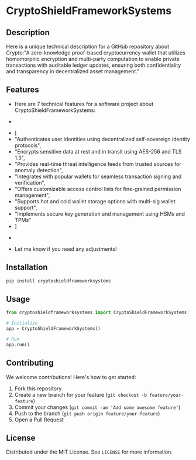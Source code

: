 # CryptoShieldFrameworkSystems

## Description

Here is a unique technical description for a GitHub repository about Crypto:"A zero-knowledge proof-based cryptocurrency wallet that utilizes homomorphic encryption and multi-party computation to enable private transactions with auditable ledger updates, ensuring both confidentiality and transparency in decentralized asset management."

## Features

- Here are 7 technical features for a software project about CryptoShieldFrameworkSystems:
- ```
- [
- "Authenticates user identities using decentralized self-sovereign identity protocols",
- "Encrypts sensitive data at rest and in transit using AES-256 and TLS 1.3",
- "Provides real-time threat intelligence feeds from trusted sources for anomaly detection",
- "Integrates with popular wallets for seamless transaction signing and verification",
- "Offers customizable access control lists for fine-grained permission management",
- "Supports hot and cold wallet storage options with multi-sig wallet support",
- "Implements secure key generation and management using HSMs and TPMs"
- ]
- ```
- Let me know if you need any adjustments!
## Installation

```bash
pip install cryptoshieldframeworksystems
```

## Usage

```python
from cryptoshieldframeworksystems import CryptoShieldFrameworkSystems

# Initialize
app = CryptoShieldFrameworkSystems()

# Run
app.run()
```

## Contributing

We welcome contributions! Here's how to get started:

1. Fork this repository
2. Create a new branch for your feature (`git checkout -b feature/your-feature`)
3. Commit your changes (`git commit -am 'Add some awesome feature'`)
4. Push to the branch (`git push origin feature/your-feature`)
5. Open a Pull Request

## License

Distributed under the MIT License. See `LICENSE` for more information.
